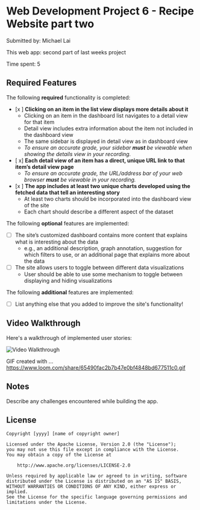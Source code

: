 # Web Development Project 6 - Recipe Website part two

Submitted by: Michael Lai

This web app: second part of last weeks project

Time spent: 5

## Required Features

The following **required** functionality is completed:

- [x ] **Clicking on an item in the list view displays more details about it**
  - Clicking on an item in the dashboard list navigates to a detail view for that item
  - Detail view includes extra information about the item not included in the dashboard view
  - The same sidebar is displayed in detail view as in dashboard view
  - *To ensure an accurate grade, your sidebar **must** be viewable when showing the details view in your recording.*
- [ x] **Each detail view of an item has a direct, unique URL link to that item’s detail view page**
  -  *To ensure an accurate grade, the URL/address bar of your web browser **must** be viewable in your recording.*
- [x ] **The app includes at least two unique charts developed using the fetched data that tell an interesting story**
  - At least two charts should be incorporated into the dashboard view of the site
  - Each chart should describe a different aspect of the dataset


The following **optional** features are implemented:

- [ ] The site’s customized dashboard contains more content that explains what is interesting about the data 
  - e.g., an additional description, graph annotation, suggestion for which filters to use, or an additional page that explains more about the data
- [ ] The site allows users to toggle between different data visualizations
  - User should be able to use some mechanism to toggle between displaying and hiding visualizations 

  
The following **additional** features are implemented:

* [ ] List anything else that you added to improve the site's functionality!

## Video Walkthrough

Here's a walkthrough of implemented user stories:

<img src='http://i.imgur.com/link/to/your/gif/file.gif' title='Video Walkthrough' width='' alt='Video Walkthrough' />

<!-- Replace this with whatever GIF tool you used! -->
GIF created with ...  
https://www.loom.com/share/65490fac2b7b47e0bf4848bd677511c0.gif
<!-- Recommended tools:
[Kap](https://getkap.co/) for macOS
[ScreenToGif](https://www.screentogif.com/) for Windows
[peek](https://github.com/phw/peek) for Linux. -->

## Notes

Describe any challenges encountered while building the app.

## License

    Copyright [yyyy] [name of copyright owner]

    Licensed under the Apache License, Version 2.0 (the "License");
    you may not use this file except in compliance with the License.
    You may obtain a copy of the License at

        http://www.apache.org/licenses/LICENSE-2.0

    Unless required by applicable law or agreed to in writing, software
    distributed under the License is distributed on an "AS IS" BASIS,
    WITHOUT WARRANTIES OR CONDITIONS OF ANY KIND, either express or implied.
    See the License for the specific language governing permissions and
    limitations under the License.
